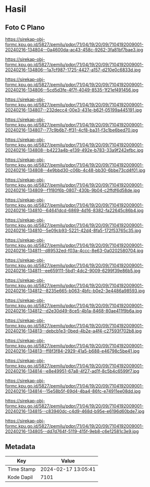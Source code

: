 # Hasil

## Foto C Plano

https://sirekap-obj-formc.kpu.go.id/5827/pemilu/pdpr/71/04/19/20/09/7104192009001-20240216-134804--0a4600da-ac43-458c-9262-3fa81bf7bae3.jpg

https://sirekap-obj-formc.kpu.go.id/5827/pemilu/pdpr/71/04/19/20/09/7104192009001-20240216-134806--1a7cf987-1725-4427-a157-d210e0c6833d.jpg

https://sirekap-obj-formc.kpu.go.id/5827/pemilu/pdpr/71/04/19/20/09/7104192009001-20240216-134806--5cd5d3fe-4f7f-4049-8535-1f21ef491456.jpg

https://sirekap-obj-formc.kpu.go.id/5827/pemilu/pdpr/71/04/19/20/09/7104192009001-20240216-134807--232decc4-00e3-431e-b62f-05199a445191.jpg

https://sirekap-obj-formc.kpu.go.id/5827/pemilu/pdpr/71/04/19/20/09/7104192009001-20240216-134807--77c9b6b7-ff31-4cf8-ba31-f3c1be6bed70.jpg

https://sirekap-obj-formc.kpu.go.id/5827/pemilu/pdpr/71/04/19/20/09/7104192009001-20240216-134808--b4223a4b-e139-492e-b783-33a9f242efbc.jpg

https://sirekap-obj-formc.kpu.go.id/5827/pemilu/pdpr/71/04/19/20/09/7104192009001-20240216-134808--4e9bbd30-c06b-4c48-bb30-6bbe73cd4f01.jpg

https://sirekap-obj-formc.kpu.go.id/5827/pemilu/pdpr/71/04/19/20/09/7104192009001-20240216-134809--f1f80f6b-0807-430b-9b04-c2ffdf6d58de.jpg

https://sirekap-obj-formc.kpu.go.id/5827/pemilu/pdpr/71/04/19/20/09/7104192009001-20240216-134810--64641dcd-6869-4d16-8382-fa22645c86b4.jpg

https://sirekap-obj-formc.kpu.go.id/5827/pemilu/pdpr/71/04/19/20/09/7104192009001-20240216-134810--5e09cb93-5221-42d4-8fa5-172f53765c35.jpg

https://sirekap-obj-formc.kpu.go.id/5827/pemilu/pdpr/71/04/19/20/09/7104192009001-20240216-134811--d89532ed-f03a-4ccc-8e63-0a0202580704.jpg

https://sirekap-obj-formc.kpu.go.id/5827/pemilu/pdpr/71/04/19/20/09/7104192009001-20240216-134811--ee659111-5bd1-4dc2-9009-6299f39e86b5.jpg

https://sirekap-obj-formc.kpu.go.id/5827/pemilu/pdpr/71/04/19/20/09/7104192009001-20240216-134812--8235e665-b063-4bfc-b0e2-3e4486a98593.jpg

https://sirekap-obj-formc.kpu.go.id/5827/pemilu/pdpr/71/04/19/20/09/7104192009001-20240216-134812--d2e30d49-8ce5-4b1a-8468-80ae411f9b6a.jpg

https://sirekap-obj-formc.kpu.go.id/5827/pemilu/pdpr/71/04/19/20/09/7104192009001-20240216-134813--debcb1e3-0bed-4b2e-a4f4-c27593f702b8.jpg

https://sirekap-obj-formc.kpu.go.id/5827/pemilu/pdpr/71/04/19/20/09/7104192009001-20240216-134813--ff8f3f84-2929-41a5-b688-e46798c5be41.jpg

https://sirekap-obj-formc.kpu.go.id/5827/pemilu/pdpr/71/04/19/20/09/7104192009001-20240216-134814--e8e49951-67a8-4f27-ad1f-8c5b4c6599f7.jpg

https://sirekap-obj-formc.kpu.go.id/5827/pemilu/pdpr/71/04/19/20/09/7104192009001-20240216-134814--15e58b5f-69d4-4ba4-86fc-e74911ee08dd.jpg

https://sirekap-obj-formc.kpu.go.id/5827/pemilu/pdpr/71/04/19/20/09/7104192009001-20240216-134815--c83940dc-c4d9-468d-b95e-e6196d60bde7.jpg

https://sirekap-obj-formc.kpu.go.id/5827/pemilu/pdpr/71/04/19/20/09/7104192009001-20240216-134805--dd7d764f-5119-415f-9eb8-c6e12581c3e9.jpg


## Metadata

| Key        | Value               |
| ---------- | ------------------- |
| Time Stamp | 2024-02-17 13:05:41 |
| Kode Dapil | 7101                |



